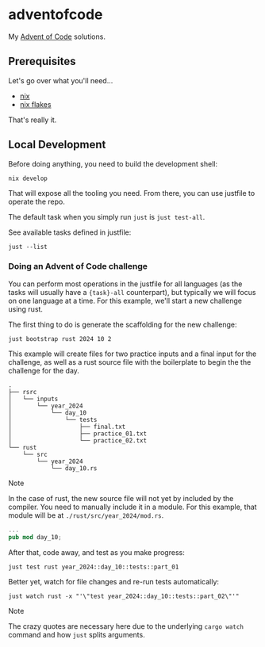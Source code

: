 # adventofcode
My [Advent of Code](https://adventofcode.com) solutions.

## Prerequisites

Let's go over what you'll need...

- [nix]
- [nix flakes]

That's really it.

## Local Development

Before doing anything, you need to build the development shell:

```
nix develop
```

That will expose all the tooling you need. From there, you can use justfile
to operate the repo.

The default task when you simply run `just` is `just test-all`.

See available tasks defined in justfile:

```
just --list
```

### Doing an Advent of Code challenge

You can perform most operations in the justfile for all languages (as the tasks
will usually have a `{task}-all` counterpart), but typically we will focus on
one language at a time. For this example, we'll start a new challenge using
rust.

The first thing to do is generate the scaffolding for the new challenge:

```
just bootstrap rust 2024 10 2
```

This example will create files for two practice inputs and a final input for
the challenge, as well as a rust source file with the boilerplate to begin the
the challenge for the day.

```
.
├── rsrc
│   └── inputs
│       └── year_2024
│           └── day_10
│               └── tests
│                   ├── final.txt
│                   ├── practice_01.txt
│                   └── practice_02.txt
└── rust
    └── src
        └── year_2024
            └── day_10.rs
```

> [!Note] 
> In the case of rust, the new source file will not yet by included by the
> compiler. You need to manually include it in a module. For this example, that
> module will be at `./rust/src/year_2024/mod.rs`.

```rust
...
pub mod day_10;
```

After that, code away, and test as you make progress:

```
just test rust year_2024::day_10::tests::part_01
```

Better yet, watch for file changes and re-run tests automatically:

```
just watch rust -x "'\"test year_2024::day_10::tests::part_02\"'"
```

> [!NOTE]
> The crazy quotes are necessary here due to the underlying `cargo watch`
> command and how `just` splits arguments.

[nix]: https://nixos.org/download.html
[nix flakes]: https://nixos.wiki/wiki/Flakes#Enable_flakes
